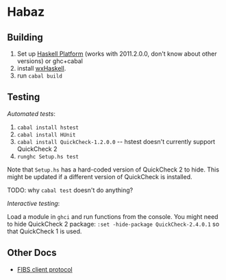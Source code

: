 Habaz
=====

Building
--------

1. Set up [Haskell Platform](http://hackage.haskell.org/platform/) (works with 2011.2.0.0, don't know about other versions) or ghc+cabal
2. install [wxHaskell](http://haskell.org/haskellwiki/WxHaskell/Building).
4. run `cabal build`

Testing
-------

_Automated tests_: 

1. `cabal install hstest`
2. `cabal install HUnit`
3. `cabal install QuickCheck-1.2.0.0` -- hstest doesn't currently support QuickCheck 2
3. `runghc Setup.hs test`

Note that `Setup.hs` has a hard-coded version of QuickCheck 2 to hide. This might be updated if a different version of QuickCheck is installed.

TODO: why `cabal test` doesn't do anything?

_Interactive testing_: 

Load a module in `ghci` and run functions from the console. You might need to hide QuickCheck 2 package: `:set -hide-package QuickCheck-2.4.0.1` so that QuickCheck 1 is used.

Other Docs
----------

* [FIBS client protocol](http://www.fibs.com/fibs_interface.html)

